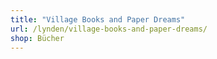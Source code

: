 ```yaml
---
title: "Village Books and Paper Dreams"
url: /lynden/village-books-and-paper-dreams/
shop: Bücher
---
```

